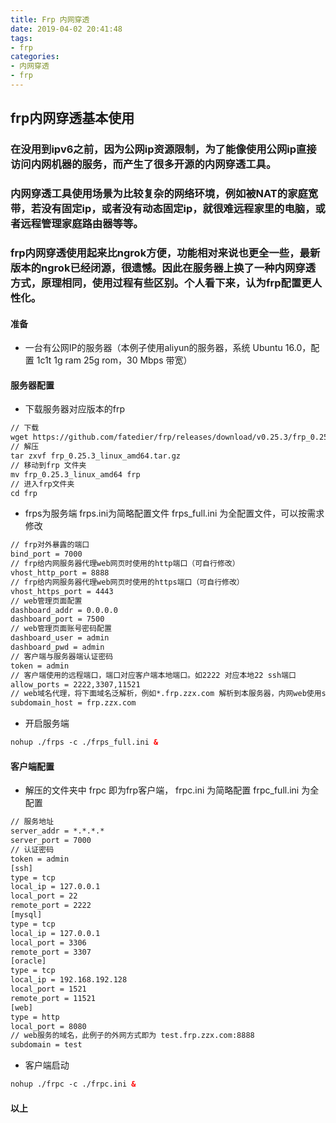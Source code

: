 ```yaml
---
title: Frp 内网穿透
date: 2019-04-02 20:41:48
tags:
- frp
categories:
- 内网穿透
- frp
---
```

## frp内网穿透基本使用
### 在没用到ipv6之前，因为公网ip资源限制，为了能像使用公网ip直接访问内网机器的服务，而产生了很多开源的内网穿透工具。
### 内网穿透工具使用场景为比较复杂的网络环境，例如被NAT的家庭宽带，若没有固定ip，或者没有动态固定ip，就很难远程家里的电脑，或者远程管理家庭路由器等等。
### frp内网穿透使用起来比ngrok方便，功能相对来说也更全一些，最新版本的ngrok已经闭源，很遗憾。因此在服务器上换了一种内网穿透方式，原理相同，使用过程有些区别。个人看下来，认为frp配置更人性化。
#### 准备
- 一台有公网IP的服务器（本例子使用aliyun的服务器，系统 Ubuntu 16.0，配置 1c1t 1g ram 25g rom，30 Mbps 带宽）
#### 服务器配置
- 下载服务器对应版本的frp
```html
// 下载
wget https://github.com/fatedier/frp/releases/download/v0.25.3/frp_0.25.3_linux_amd64.tar.gz
// 解压
tar zxvf frp_0.25.3_linux_amd64.tar.gz
// 移动到frp 文件夹
mv frp_0.25.3_linux_amd64 frp
// 进入frp文件夹
cd frp
```
- frps为服务端 frps.ini为简略配置文件 frps_full.ini 为全配置文件，可以按需求修改
```html
// frp对外暴露的端口
bind_port = 7000
// frp给内网服务器代理web网页时使用的http端口（可自行修改）
vhost_http_port = 8888
// frp给内网服务器代理web网页时使用的https端口（可自行修改）
vhost_https_port = 4443
// web管理页面配置
dashboard_addr = 0.0.0.0
dashboard_port = 7500
// web管理页面账号密码配置
dashboard_user = admin
dashboard_pwd = admin 
// 客户端与服务器端认证密码
token = admin
// 客户端使用的远程端口，端口对应客户端本地端口。如2222 对应本地22 ssh端口
allow_ports = 2222,3307,11521
// web域名代理，将下面域名泛解析，例如*.frp.zzx.com 解析到本服务器，内网web使用subdomain 来区分并解析带对应服务
subdomain_host = frp.zzx.com
```
- 开启服务端
```html
nohup ./frps -c ./frps_full.ini &
```
#### 客户端配置
- 解压的文件夹中 frpc 即为frp客户端， frpc.ini 为简略配置 frpc_full.ini 为全配置
```html
// 服务地址
server_addr = *.*.*.*
server_port = 7000
// 认证密码
token = admin
[ssh]
type = tcp
local_ip = 127.0.0.1
local_port = 22
remote_port = 2222
[mysql]
type = tcp
local_ip = 127.0.0.1
local_port = 3306
remote_port = 3307
[oracle]
type = tcp
local_ip = 192.168.192.128
local_port = 1521
remote_port = 11521
[web]
type = http
local_port = 8080 
// web服务的域名，此例子的外网方式即为 test.frp.zzx.com:8888
subdomain = test
```
- 客户端启动
```html
nohup ./frpc -c ./frpc.ini &
```
#### 以上

